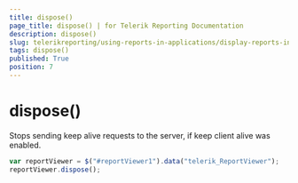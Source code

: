 ```yaml
---
title: dispose()
page_title: dispose() | for Telerik Reporting Documentation
description: dispose()
slug: telerikreporting/using-reports-in-applications/display-reports-in-applications/web-application/html5-report-viewer/api-reference/reportviewer/methods/dispose()
tags: dispose()
published: True
position: 7
---
```


# dispose()

Stops sending keep alive requests to the server, if keep client alive was enabled. 

    
````js
var reportViewer = $("#reportViewer1").data("telerik_ReportViewer");
reportViewer.dispose();
````

